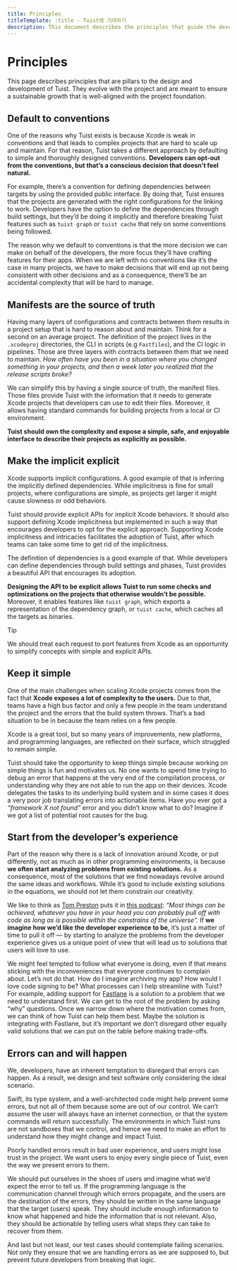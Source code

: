 ```yaml
---
title: Principles
titleTemplate: :title - Tuist에 기여하기
description: This document describes the principles that guide the development of Tuist.
---
```


# Principles

This page describes principles that are pillars to the design and development of Tuist. They evolve with the project and are meant to ensure a sustainable growth that is well-aligned with the project foundation.

## Default to conventions

One of the reasons why Tuist exists is because Xcode is weak in conventions and that leads to complex projects that are hard to scale up and maintain. For that reason, Tuist takes a different approach by defaulting to simple and thoroughly designed conventions. **Developers can opt-out from the conventions, but that’s a conscious decision that doesn’t feel natural.**

For example, there’s a convention for defining dependencies between targets by using the provided public interface. By doing that, Tuist ensures that the projects are generated with the right configurations for the linking to work. Developers have the option to define the dependencies through build settings, but they’d be doing it implicitly and therefore breaking Tuist features such as `tuist graph` or `tuist cache` that rely on some conventions being followed.

The reason why we default to conventions is that the more decision we can make on behalf of the developers, the more focus they’ll have crafting features for their apps. When we are left with no conventions like it’s the case in many projects, we have to make decisions that will end up not being consistent with other decisions and as a consequence, there’ll be an accidental complexity that will be hard to manage.

## Manifests are the source of truth

Having many layers of configurations and contracts between them results in a project setup that is hard to reason about and maintain. Think for a second on an average project. The definition of the project lives in the `.xcodeproj` directories, the CLI in scripts (e.g `Fastfiles`), and the CI logic in pipelines. Those are three layers with contracts between them that we need to maintain. _How often have you been in a situation where you changed something in your projects, and then a week later you realized that the release scripts broke?_

We can simplify this by having a single source of truth, the manifest files. Those files provide Tuist with the information that it needs to generate Xcode projects that developers can use to edit their files. Moreover, it allows having standard commands for building projects from a local or CI environment.

**Tuist should own the complexity and expose a simple, safe, and enjoyable interface to describe their projects as explicitly as possible.**

## Make the implicit explicit

Xcode supports implicit configurations. A good example of that is inferring the implicitly defined dependencies. While implicitness is fine for small projects, where configurations are simple, as projects get larger it might cause slowness or odd behaviors.

Tuist should provide explicit APIs for implicit Xcode behaviors. It should also support defining Xcode implicitness but implemented in such a way that encourages developers to opt for the explicit approach. Supporting Xcode implicitness and intricacies facilitates the adoption of Tuist, after which teams can take some time to get rid of the implicitness.

The definition of dependencies is a good example of that. While developers can define dependencies through build settings and phases, Tuist provides a beautiful API that encourages its adoption.

**Designing the API to be explicit allows Tuist to run some checks and optimizations on the projects that otherwise wouldn’t be possible.** Moreover, it enables features like `tuist graph`, which exports a representation of the dependency graph, or `tuist cache`, which caches all the targets as binaries.

> [!TIP]
> We should treat each request to port features from Xcode as an opportunity to simplify concepts with simple and explicit APIs.

## Keep it simple

One of the main challenges when scaling Xcode projects comes from the fact that **Xcode exposes a lot of complexity to the users.** Due to that, teams have a high bus factor and only a few people in the team understand the project and the errors that the build system throws. That’s a bad situation to be in because the team relies on a few people.

Xcode is a great tool, but so many years of improvements, new platforms, and programming languages, are reflected on their surface, which struggled to remain simple.

Tuist should take the opportunity to keep things simple because working on simple things is fun and motivates us. No one wants to spend time trying to debug an error that happens at the very end of the compilation process, or understanding why they are not able to run the app on their devices. Xcode delegates the tasks to its underlying build system and in some cases it does a very poor job translating errors into actionable items. Have you ever got a _“framework X not found”_ error and you didn’t know what to do? Imagine if we got a list of potential root causes for the bug.

## Start from the developer’s experience

Part of the reason why there is a lack of innovation around Xcode, or put differently, not as much as in other programming environments, is because **we often start analyzing problems from existing solutions.** As a consequence, most of the solutions that we find nowadays revolve around the same ideas and workflows. While it’s good to include existing solutions in the equations, we should not let them constrain our creativity.

We like to think as [Tom Preston](https://tom.preston-werner.com/) puts it in [this podcast](https://tom.preston-werner.com/): _“Most things can be achieved, whatever you have in your head you can probably pull off with code as long as is possible within the constrains of the universe”._ If **we imagine how we’d like the developer experience to be**, it’s just a matter of time to pull it off — by starting to analyze the problems from the developer experience gives us a unique point of view that will lead us to solutions that users will love to use.

We might feel tempted to follow what everyone is doing, even if that means sticking with the inconveniences that everyone continues to complain about. Let’s not do that. How do I imagine archiving my app? How would I love code signing to be? What processes can I help streamline with Tuist? For example, adding support for [Fastlane](https://fastlane.tools/) is a solution to a problem that we need to understand first. We can get to the root of the problem by asking “why” questions. Once we narrow down where the motivation comes from, we can think of how Tuist can help them best. Maybe the solution is integrating with Fastlane, but it’s important we don’t disregard other equally valid solutions that we can put on the table before making trade-offs.

## Errors can and will happen

We, developers, have an inherent temptation to disregard that errors can happen. As a result, we design and test software only considering the ideal scenario.

Swift, its type system, and a well-architected code might help prevent some errors, but not all of them because some are out of our control. We can’t assume the user will always have an internet connection, or that the system commands will return successfully. The environments in which Tuist runs are not sandboxes that we control, and hence we need to make an effort to understand how they might change and impact Tuist.

Poorly handled errors result in bad user experience, and users might lose trust in the project. We want users to enjoy every single piece of Tuist, even the way we present errors to them.

We should put ourselves in the shoes of users and imagine what we’d expect the error to tell us. If the programming language is the communication channel through which errors propagate, and the users are the destination of the errors, they should be written in the same language that the target (users) speak. They should include enough information to know what happened and hide the information that is not relevant. Also, they should be actionable by telling users what steps they can take to recover from them.

And last but not least, our test cases should contemplate failing scenarios. Not only they ensure that we are handling errors as we are supposed to, but prevent future developers from breaking that logic.
